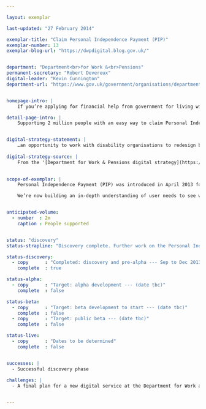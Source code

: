 ```yaml
---

layout: exemplar

last-updated: "27 February 2014"

exemplar-title: "Claim Personal Independence Payment (PIP)"
exemplar-number: 13
exemplar-blog-url: "https://dwpdigital.blog.gov.uk/"


department: "Department<br>for Work &<br>Pensions"
permanent-secretary: "Robert Devereux"
digital-leader: "Kevin Cunnington"
department-url: "https://www.gov.uk/government/organisations/department-for-work-pensions"


homepage-intro: |
    If you’re applying for financial help from government for living with disabilities there will be simple digital service for you to use

detail-page-intro: |
    Supporting 2 million people with an easy way to claim Personal Independence Payment online


digital-strategy-statement: |
    …an opportunity to work with disability organisations to redesign business processes and facilitate a move to digital… working closely with GDS to develop an online service, learning the lessons from a controlled launch, with the intention of bringing this in as soon as possible after the launch of PIP.
    
digital-strategy-source: |
    From the '[Department for Work & Pensions digital strategy](https://www.gov.uk/government/publications/dwp-digital-strategy)' – December 2012
    

scope-of-exemplar: |
    Personal Independence Payment (PIP) was introduced in April 2013 for people aged 16 to 64 to help with the extra costs of long-term ill-health or disability. Users can make a claim over the telephone or through the post and may need to attend a face-to-face consultation with a health professional to assess how much support they need.

    We’re now building an in-depth understanding of user needs to see which parts of the PIP process might best be delivered through digital channels.


anticipated-volume:
  - number  : 2m
    caption : People supported


status: "discovery"
status-strapline: "Discovery complete. Further work on the Personal Independence Payment exemplar has been aligned with the delivery of managed reassessment that begins in October 2015."

status-discovery:
  - copy      : "Completed: discovery and pre-alpha --- Sep to Dec 2013"
    complete  : true

status-alpha:
  - copy      : "Target: alpha development --- (date tbc)"
    complete  : false

status-beta:
  - copy      : "Target: beta development to start --- (date tbc)"
    complete  : false
  - copy      : "Target: public beta --- (date tbc)"
    complete  : false

status-live:
  - copy      : "Dates to be determined"
    complete  : false


successes: |
  - Successful discovery phase
  
challenges: |
  - A final plan for a new digital service at the Department for Work and Pensions is still to be agreed


---
```




